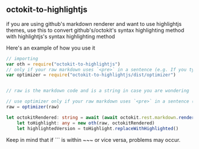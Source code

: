 ## octokit-to-highlightjs

if you are using github's markdown renderer and want to use highlightjs themes, use this to convert github's/octokit's syntax highlighting method with highlightjs's syntax highlighting method

Here's an example of how you use it

```typescript
// importing
var oth = require("octokit-to-highlightjs")
// only if your raw markdown uses `<pre>` in a sentence (e.g. If you typed something like: "the tag \<pre\> is used to...")
var optimizer = require("octokit-to-highlightjs/dist/optimizer")


// raw is the markdown code and is a string in case you are wondering

// use optimizer only if your raw markdown uses `<pre>` in a sentence (e.g. If you typed something like: "the tag \<pre\> is used to...")
raw = optimizer(raw)

let octokitRendered: string = await (await octokit.rest.markdown.render({text: raw, mode: "markdown"})).data
    let toHighlight: any = new oth(raw, octokitRendered)
    let highlightedVersion = toHighlight.replaceWithHighlighted()
```

Keep in mind that if ``` is within ~~~ or vice versa, problems may occur.